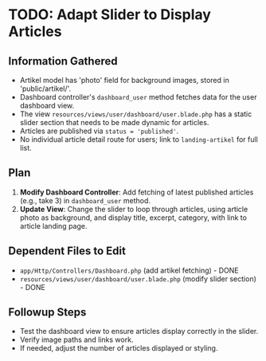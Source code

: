 # TODO: Adapt Slider to Display Articles

## Information Gathered
- Artikel model has 'photo' field for background images, stored in 'public/artikel/'.
- Dashboard controller's `dashboard_user` method fetches data for the user dashboard view.
- The view `resources/views/user/dashboard/user.blade.php` has a static slider section that needs to be made dynamic for articles.
- Articles are published via `status = 'published'`.
- No individual article detail route for users; link to `landing-artikel` for full list.

## Plan
1. **Modify Dashboard Controller**: Add fetching of latest published articles (e.g., take 3) in `dashboard_user` method.
2. **Update View**: Change the slider to loop through articles, using article photo as background, and display title, excerpt, category, with link to article landing page.

## Dependent Files to Edit
- `app/Http/Controllers/Dashboard.php` (add artikel fetching) - DONE
- `resources/views/user/dashboard/user.blade.php` (modify slider section) - DONE

## Followup Steps
- Test the dashboard view to ensure articles display correctly in the slider.
- Verify image paths and links work.
- If needed, adjust the number of articles displayed or styling.
